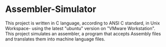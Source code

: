 # Assembler-Simulator
This project is written in C language, according to ANSI C standard, in Unix Workspace- using the latest "ubuntu" version on "VMware Workstation".
This project simulates an assembler, a program that accepts Assembly files and translates them into machine language files. 
